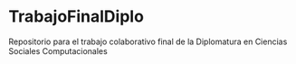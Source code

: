 # TrabajoFinalDiplo
Repositorio para el trabajo colaborativo final de la Diplomatura en Ciencias Sociales Computacionales
